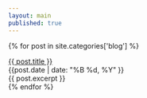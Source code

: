 ```yaml
---
layout: main
published: true
---
```


{% for post in site.categories['blog'] %}
  <div class="post">
    <div class="post-title">
      <a href="{{ post.url}}">{{ post.title }}</a>
    </div>
    <div class="post-date">
      {{post.date | date: "%B %d, %Y" }}
    </div>
    {{ post.excerpt }}
  </div>
{% endfor %}
